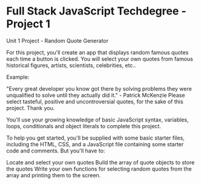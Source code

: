 # Full Stack JavaScript Techdegree - Project 1
Unit 1 Project - Random Quote Generator

For this project, you'll create an app that displays random famous quotes each time a button is clicked. You will select your own quotes from famous historical figures, artists, scientists, celebrities, etc..

Example:

"Every great developer you know got there by solving problems they were unqualified to solve until they actually did it." - Patrick McKenzie
Please select tasteful, positive and uncontroversial quotes, for the sake of this project. Thank you.

You'll use your growing knowledge of basic JavaScript syntax, variables, loops, conditionals and object literals to complete this project.

To help you get started, you'll be supplied with some basic starter files, including the HTML, CSS, and a JavaScript file containing some starter code and comments. But you'll have to:

Locate and select your own quotes
Build the array of quote objects to store the quotes
Write your own functions for selecting random quotes from the array and printing them to the screen.
